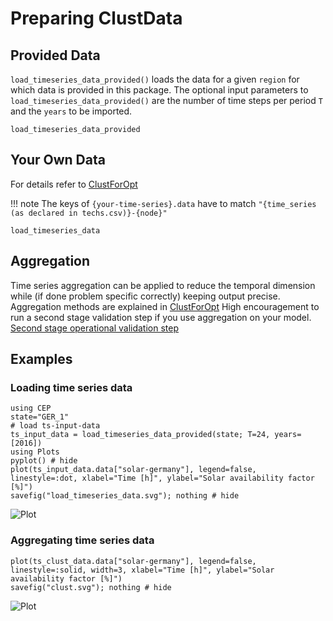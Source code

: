 # Preparing ClustData
## Provided Data
`load_timeseries_data_provided()` loads the data for a given `region` for which data is provided in this package.
The optional input parameters to `load_timeseries_data_provided()` are the number of time steps per period `T` and the `years` to be imported.

```@docs
load_timeseries_data_provided
```
## Your Own Data
For details refer to [ClustForOpt](https://github.com/holgerteichgraeber/ClustForOpt.jl)

!!! note
    The keys of `{your-time-series}.data` have to match `"{time_series (as declared in techs.csv)}-{node}"`

```@docs
load_timeseries_data
```
## Aggregation
Time series aggregation can be applied to reduce the temporal dimension while (if done problem specific correctly) keeping output precise.
Aggregation methods are explained in [ClustForOpt](https://github.com/holgerteichgraeber/ClustForOpt.jl)
High encouragement to run a second stage validation step if you use aggregation on your model. [Second stage operational validation step](@ref)

## Examples
### Loading time series data
```@example timeseries
using CEP
state="GER_1"
# load ts-input-data
ts_input_data = load_timeseries_data_provided(state; T=24, years=[2016])
using Plots
pyplot() # hide
plot(ts_input_data.data["solar-germany"], legend=false, linestyle=:dot, xlabel="Time [h]", ylabel="Solar availability factor [%]")
savefig("load_timeseries_data.svg"); nothing # hide
```
![Plot](load_timeseries_data.svg)
### Aggregating time series data
```@example timeseries
plot(ts_clust_data.data["solar-germany"], legend=false, linestyle=:solid, width=3, xlabel="Time [h]", ylabel="Solar availability factor [%]")
savefig("clust.svg"); nothing # hide
```
![Plot](clust.svg)

